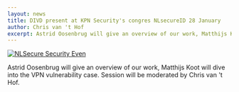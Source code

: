 ```yaml
---
layout: news
title: DIVD present at KPN Security's congres NLsecureID 28 January
author: Chris van 't Hof
excerpt: Astrid Oosenbrug will give an overview of our work, Matthijs Koot will dive into the VPN vulnerability case. Session will be moderated by Chris van 't Hof.
---
```


[![NLSecure Security Even](images/news/nlsecure.png)](https://www.kpn.com/zakelijk/thedigitaldutch/evenement/nlsecureid-het-securityevent-van-2020.htm)

Astrid Oosenbrug will give an overview of our work, Matthijs Koot will dive into the VPN vulnerability case. Session will be moderated by Chris van 't Hof.

